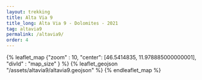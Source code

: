 ```yaml
---
layout: trekking
title: Alta Via 9
title_long: Alta Via 9 - Dolomites - 2021
tag: altavia9
permalink: /altavia9/
order: 4
---
```


{% leaflet_map {"zoom" : 10,
"center": [46.5414835, 11.978885000000001],
"divId" : "map_size" } %}
{% leaflet_geojson "/assets/altavia9/altavia9.geojson" %}
{% endleaflet_map %}



<br />
